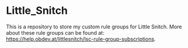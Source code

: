# Little_Snitch
This is a repository to store my custom rule groups for Little Snitch. 
More about these rule groups can be found at: https://help.obdev.at/littlesnitch/lsc-rule-group-subscriptions.
